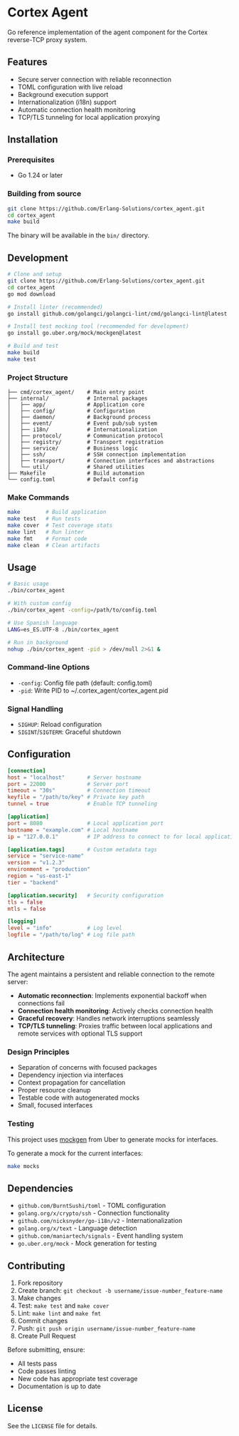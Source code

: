 # Cortex Agent

Go reference implementation of the agent component for the Cortex reverse-TCP
proxy system.

## Features

- Secure server connection with reliable reconnection
- TOML configuration with live reload
- Background execution support
- Internationalization (i18n) support
- Automatic connection health monitoring
- TCP/TLS tunneling for local application proxying

## Installation

### Prerequisites

- Go 1.24 or later

### Building from source

```bash
git clone https://github.com/Erlang-Solutions/cortex_agent.git
cd cortex_agent
make build
```

The binary will be available in the `bin/` directory.

## Development

```bash
# Clone and setup
git clone https://github.com/Erlang-Solutions/cortex_agent.git
cd cortex_agent
go mod download

# Install linter (recommended)
go install github.com/golangci/golangci-lint/cmd/golangci-lint@latest

# Install test mocking tool (recommended for development)
go install go.uber.org/mock/mockgen@latest

# Build and test
make build
make test
```

### Project Structure

```
├── cmd/cortex_agent/    # Main entry point
├── internal/            # Internal packages
│   ├── app/             # Application core
│   ├── config/          # Configuration
│   ├── daemon/          # Background process
│   ├── event/           # Event pub/sub system
│   ├── i18n/            # Internationalization
│   ├── protocol/        # Communication protocol
│   ├── registry/        # Transport registration
│   ├── service/         # Business logic
│   ├── ssh/             # SSH connection implementation
│   ├── transport/       # Connection interfaces and abstractions
│   └── util/            # Shared utilities
├── Makefile             # Build automation
└── config.toml          # Default config
```

### Make Commands

```bash
make        # Build application
make test   # Run tests
make cover  # Test coverage stats
make lint   # Run linter
make fmt    # Format code
make clean  # Clean artifacts
```

## Usage

```bash
# Basic usage
./bin/cortex_agent

# With custom config
./bin/cortex_agent -config=/path/to/config.toml

# Use Spanish language
LANG=es_ES.UTF-8 ./bin/cortex_agent

# Run in background
nohup ./bin/cortex_agent -pid > /dev/null 2>&1 &
```

### Command-line Options

- `-config`: Config file path (default: config.toml)
- `-pid`: Write PID to ~/.cortex_agent/cortex_agent.pid

### Signal Handling

- `SIGHUP`: Reload configuration
- `SIGINT`/`SIGTERM`: Graceful shutdown

## Configuration

```toml
[connection]
host = "localhost"       # Server hostname
port = 22000             # Server port
timeout = "30s"          # Connection timeout
keyfile = "/path/to/key" # Private key path
tunnel = true            # Enable TCP tunneling

[application]
port = 8080              # Local application port
hostname = "example.com" # Local hostname
ip = "127.0.0.1"         # IP address to connect to for local application

[application.tags]       # Custom metadata tags
service = "service-name"
version = "v1.2.3"
environment = "production"
region = "us-east-1"
tier = "backend"

[application.security]   # Security configuration
tls = false
mtls = false

[logging]
level = "info"           # Log level
logfile = "/path/to/log" # Log file path
```

## Architecture

The agent maintains a persistent and reliable connection to the remote server:

- **Automatic reconnection**: Implements exponential backoff when connections fail
- **Connection health monitoring**: Actively checks connection health
- **Graceful recovery**: Handles network interruptions seamlessly
- **TCP/TLS tunneling**: Proxies traffic between local applications and remote services with optional TLS support

### Design Principles

- Separation of concerns with focused packages
- Dependency injection via interfaces
- Context propagation for cancellation
- Proper resource cleanup
- Testable code with autogenerated mocks
- Small, focused interfaces

### Testing

This project uses [mockgen](https://github.com/uber-go/mock) from Uber
to generate mocks for interfaces.

To generate a mock for the current interfaces:

```bash
make mocks
```

## Dependencies

- `github.com/BurntSushi/toml` - TOML configuration
- `golang.org/x/crypto/ssh` - Connection functionality
- `github.com/nicksnyder/go-i18n/v2` - Internationalization
- `golang.org/x/text` - Language detection
- `github.com/maniartech/signals` - Event handling system
- `go.uber.org/mock` - Mock generation for testing

## Contributing

1. Fork repository
2. Create branch: `git checkout -b username/issue-number_feature-name`
3. Make changes
4. Test: `make test` and `make cover`
5. Lint: `make lint` and `make fmt`
6. Commit changes
7. Push: `git push origin username/issue-number_feature-name`
8. Create Pull Request

Before submitting, ensure:
- All tests pass
- Code passes linting
- New code has appropriate test coverage
- Documentation is up to date

## License

See the `LICENSE` file for details.
